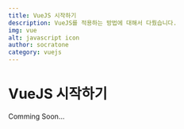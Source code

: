 ```yaml
---
title: VueJS 시작하기
description: VueJS를 적용하는 방법에 대해서 다뤘습니다.
img: vue
alt: javascript icon
author: socratone
category: vuejs
---
```


# VueJS 시작하기

Comming Soon...

